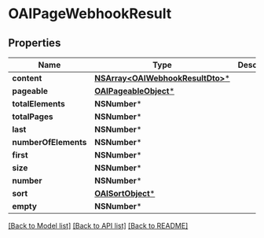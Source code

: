 # OAIPageWebhookResult

## Properties
Name | Type | Description | Notes
------------ | ------------- | ------------- | -------------
**content** | [**NSArray&lt;OAIWebhookResultDto&gt;***](OAIWebhookResultDto) |  | [optional] 
**pageable** | [**OAIPageableObject***](OAIPageableObject) |  | [optional] 
**totalElements** | **NSNumber*** |  | 
**totalPages** | **NSNumber*** |  | 
**last** | **NSNumber*** |  | [optional] 
**numberOfElements** | **NSNumber*** |  | [optional] 
**first** | **NSNumber*** |  | [optional] 
**size** | **NSNumber*** |  | [optional] 
**number** | **NSNumber*** |  | [optional] 
**sort** | [**OAISortObject***](OAISortObject) |  | [optional] 
**empty** | **NSNumber*** |  | [optional] 

[[Back to Model list]](../README#documentation-for-models) [[Back to API list]](../README#documentation-for-api-endpoints) [[Back to README]](../README)


